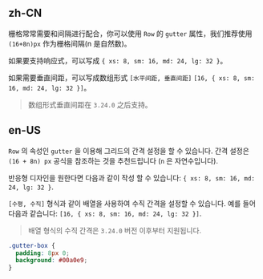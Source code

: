 ## zh-CN

栅格常常需要和间隔进行配合，你可以使用 `Row` 的 `gutter` 属性，我们推荐使用 `(16+8n)px` 作为栅格间隔(n 是自然数)。

如果要支持响应式，可以写成 `{ xs: 8, sm: 16, md: 24, lg: 32 }`。

如果需要垂直间距，可以写成数组形式 `[水平间距, 垂直间距]` `[16, { xs: 8, sm: 16, md: 24, lg: 32 }]`。

> 数组形式垂直间距在 `3.24.0` 之后支持。

## en-US

`Row` 의 속성인 `gutter` 을 이용해 그리드의 간격 설정을 할 수 있습니다. 간격 설정은 `(16 + 8n) px` 공식을 참조하는 것을 추천드립니다 (`n` 은 자연수입니다).

반응형 디자인을 원한다면 다음과 같이 작성 할 수 있습니다: `{ xs: 8, sm: 16, md: 24, lg: 32 }`.

`[수평, 수직]` 형식과 같이 배열을 사용하여 수직 간격을 설정할 수 있습니다. 예를 들어 다음과 같습니다: `[16, { xs: 8, sm: 16, md: 24, lg: 32 }]`.

> 배열 형식의 수직 간격은 `3.24.0` 버전 이후부터 지원됩니다.

```css
.gutter-box {
  padding: 8px 0;
  background: #00a0e9;
}
```
